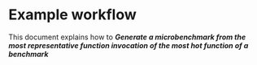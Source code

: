 # Example workflow 

This document explains how to **_Generate a microbenchmark from the most
representative function invocation of the most hot function of a benchmark_**
